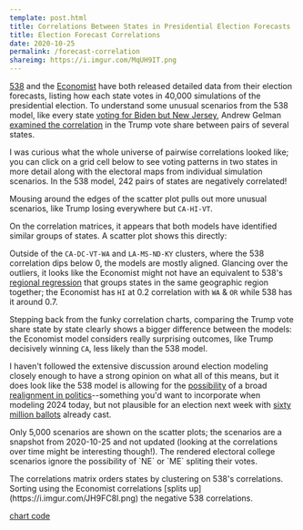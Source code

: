 ```yaml
---
template: post.html
title: Correlations Between States in Presidential Election Forecasts
title: Election Forecast Correlations
date: 2020-10-25
permalink: /forecast-correlation
shareimg: https://i.imgur.com/MqUH9IT.png
---
```


<link rel='stylesheet' type='text/css' href='style.css'>


[538](https://projects.fivethirtyeight.com/2020-election-forecast/) and the [Economist](https://projects.economist.com/us-2020-forecast/president) have both released detailed data from their election forecasts, listing how each state votes in 40,000 simulations of the presidential election. To understand some unusual scenarios from the 538 model, like every state [voting for Biden but New Jersey](https://twitter.com/gelliottmorris/status/1300480869082292225), Andrew Gelman [examined the correlation](https://statmodeling.stat.columbia.edu/2020/10/24/reverse-engineering-the-problematic-tail-behavior-of-the-fivethirtyeight-presidential-election-forecast/) in the Trump vote share between pairs of several states. 

I was curious what the whole universe of pairwise correlations looked like; you can click on a grid cell below to see voting patterns in two states in more detail along with the electoral maps from individual simulation scenarios. In the 538 model, 242 pairs of states are <span class='neg-cor'>negatively correlated</span>!

<div class='graph'></div>

Mousing around the edges of the scatter plot pulls out more unusual scenarios, like Trump losing everywhere but `CA-HI-VT`. 

On the correlation matrices, it appears that both models have identified similar groups of states. A scatter plot shows this directly: 

<div class='cor-scatter'></div>

Outside of the `CA-DC-VT-WA` and `LA-MS-ND-KY` clusters, where the 538 correlation dips below 0, the models are mostly aligned. Glancing over the outliers, it looks like the Economist might not have an equivalent to 538's <a href='https://fivethirtyeight.com/features/how-fivethirtyeights-2020-presidential-forecast-works-and-whats-different-because-of-covid-19/'>regional regression</a> that groups states in the same geographic region together; the Economist has `HI` at 0.2 correlation with `WA` & `OR`  while 538 has it around 0.7.

Stepping back from the funky correlation charts, comparing the Trump vote share state by state clearly shows a bigger difference between the models: the <span class='u-eco'>Economist model</span> considers really surprising outcomes, like Trump decisively winning `CA`, less likely than the <span class='u-538'>538 model</span>.

<div class='state-sm'></div>

I haven't followed the extensive discussion around election modeling closely enough to have a strong opinion on what all of this means, but it does look like the 538 model is allowing for the [possibility](https://twitter.com/Nate_Cohn/status/1320043524771991560) of a broad [realignment in politics](https://twitter.com/NateSilver538/status/1300825856072454145)--something you'd want to incorporate when modeling 2024 today, but not plausible for an election next week with [sixty million ballots](https://www.nytimes.com/interactive/2020/us/elections/absentee-ballot-early-voting.html) already cast.


<div id='notes'>
<p>Only 5,000 scenarios are shown on the scatter plots; the scenarios are a snapshot from 2020-10-25 and not updated (looking at the correlations over time might be interesting though!). The rendered electoral college scenarios ignore the possibility of `NE` or `ME` spliting their votes. 

<p>The correlations matrix orders states by clustering on 538's correlations. Sorting using the Economist correlations [splits up](https://i.imgur.com/JH9FC8I.png) the negative 538 correlations.

<p><a href='https://github.com/1wheel/roadtolarissa/tree/master/source/forecast-correlation'>chart code</a>

</div> 

<script src='hcluster.js'></script>
<script src='../worlds-group-2017/d3_.js'></script>
<script src='../shared/chromatic.js'></script>
<script src='../shared/simple-stats.js'></script>
<script src='../javascripts/libs/topojson.js'></script>

<script src='script.js'></script>

